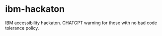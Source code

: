 # ibm-hackaton
IBM accessibility hackaton. CHATGPT warning for those with no bad code tolerance policy.
